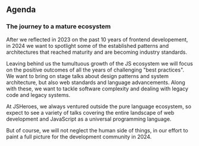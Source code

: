 ## Agenda

### The journey to a mature ecosystem

After we reflected in 2023 on the past 10 years of frontend developement, in 2024 we want to spotlight some of the established patterns and architectures that reached maturity and are becoming industry standards. 

Leaving behind us the tumultuous growth of the JS ecosystem we will focus on the positive outcomes of all the years of challenging "best practices". We want to bring on stage talks about design patterns and system architecture, but also web standards and language advancements. Along with these, we want to tackle software complexity and dealing with legacy code and legacy systems. 

At JSHeroes, we always ventured outside the pure language ecosystem, so expect to see a variety of talks covering the entire landscape of web development and JavaScript as a universal programming language.

But of course, we will not neglect the human side of things, in our effort to paint a full picture for the development community in 2024.

